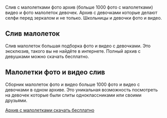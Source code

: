 <p>Слив с малолетками фото архив (больше 1000 фото с малолетками) видео и фото малолеток девочек. Архив с девочками которые делают селфи перед зеркалом и не только. Школьницы и девочки фото и видео.</p>
<h2>Слив малолеток</h2>
<p>Слив малолеток большая подборка фото и видео с девочками. Это эксклюзив, такого вы не найдёте в интернете. Полный архив с девушками можно скачать бесплатно.</p>
<h2>Малолетки фото и видео слив</h2>
<p>Сборник малолеток фото и видео больше 1000 фото и видео с девочками в одном архиве. Это уникальная возможность посмотреть на девочек которые были слиты одноклассниками или своими друзьями.</p>
<p><a href="https://is.gd/AxrYKE">Архив с малолетками скачать бесплатно</a></p>
